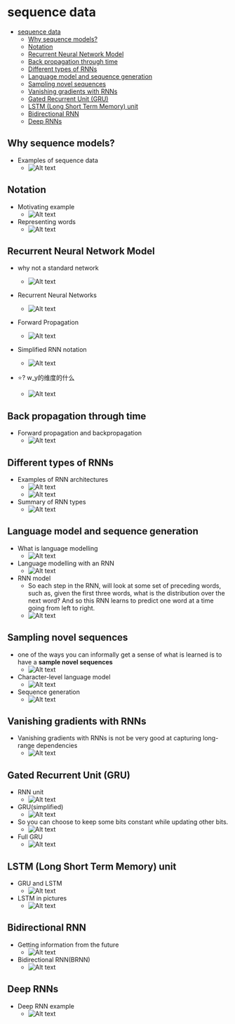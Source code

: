 # sequence data

- [sequence data](#sequence-data)
  - [Why sequence models?](#why-sequence-models)
  - [Notation](#notation)
  - [Recurrent Neural Network Model](#recurrent-neural-network-model)
  - [Back propagation through time](#back-propagation-through-time)
  - [Different types of RNNs](#different-types-of-rnns)
  - [Language model and sequence generation](#language-model-and-sequence-generation)
  - [Sampling novel sequences](#sampling-novel-sequences)
  - [Vanishing gradients with RNNs](#vanishing-gradients-with-rnns)
  - [Gated Recurrent Unit (GRU)](#gated-recurrent-unit-gru)
  - [LSTM (Long Short Term Memory) unit](#lstm-long-short-term-memory-unit)
  - [Bidirectional RNN](#bidirectional-rnn)
  - [Deep RNNs](#deep-rnns)

## Why sequence models?

- Examples of sequence data
  - ![Alt text](images/image-259-1.png)

## Notation

- Motivating example
  - ![Alt text](images/image-252.png)
- Representing words
  - ![Alt text](images/image-253.png)

## Recurrent Neural Network Model

- why not a standard network
  - ![Alt text](images/image-254.png)
- Recurrent Neural Networks
  - ![Alt text](images/image-255.png)
- Forward Propagation
  - ![Alt text](images/image-256.png)
- Simplified RNN notation
  - ![Alt text](images/image-258.png)

- ⭐? w_y的维度的什么
  - ![Alt text](images/image-257.png)

## Back propagation through time

- Forward propagation and backpropagation
  - ![Alt text](images/image-259.png)

## Different types of RNNs

- Examples of RNN architectures
  - ![Alt text](images/image-260.png)
  - ![Alt text](images/image-261.png)
- Summary of RNN types
  - ![Alt text](images/image-262.png)

## Language model and sequence generation

- What is language modelling
  - ![Alt text](images/image-263.png)
- Language modelling with an RNN
  - ![Alt text](images/image-264.png)
- RNN model
  - So each step in the RNN, will look at some set of preceding words, such as, given the first three words, what is the distribution over the next word? And so this RNN learns to predict one word at a time going from left to right.
  - ![Alt text](images/image-265.png)

## Sampling novel sequences

- one of the ways you can informally get a sense of what is learned is to have a **sample novel sequences**
  - ![Alt text](images/image-266.png)
- Character-level language model
  - ![Alt text](images/image-267.png)
- Sequence generation
  - ![Alt text](images/image-268.png)

## Vanishing gradients with RNNs

- Vanishing gradients with RNNs is not be very good at capturing long-range dependencies
  - ![Alt text](images/image-269.png)

## Gated Recurrent Unit (GRU)

- RNN unit
  - ![Alt text](images/image-270.png)
- GRU(simplified)
  - ![Alt text](images/image-271.png)
- So you can choose to keep some bits constant while updating other bits.
  - ![Alt text](images/image-272.png)
- Full GRU
  - ![Alt text](images/image-273.png)

## LSTM (Long Short Term Memory) unit

- GRU and LSTM
  - ![Alt text](images/image-274.png)
- LSTM in pictures
  - ![Alt text](images/image-275.png)

## Bidirectional RNN

- Getting information from the future
  - ![Alt text](images/image-276.png)
- Bidirectional RNN(BRNN)
  - ![Alt text](images/image-277.png)

## Deep RNNs

- Deep RNN example
  - ![Alt text](images/image-278.png)